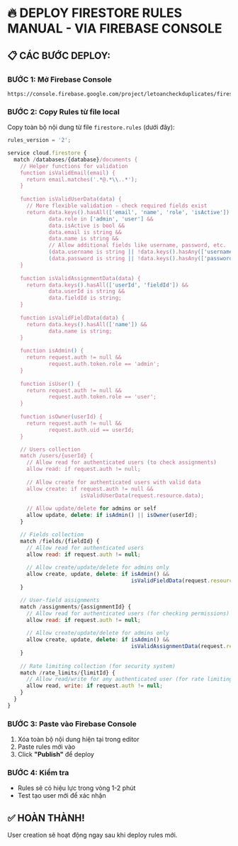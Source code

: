 # 🔥 DEPLOY FIRESTORE RULES MANUAL - VIA FIREBASE CONSOLE

## **📋 CÁC BƯỚC DEPLOY:**

### **BƯỚC 1: Mở Firebase Console**
```
https://console.firebase.google.com/project/letoancheckduplicates/firestore/rules
```

### **BƯỚC 2: Copy Rules từ file local**
Copy toàn bộ nội dung từ file `firestore.rules` (dưới đây):

```javascript
rules_version = '2';

service cloud.firestore {
  match /databases/{database}/documents {
    // Helper functions for validation
    function isValidEmail(email) {
      return email.matches('.*@.*\\..*');
    }
    
    function isValidUserData(data) {
      // More flexible validation - check required fields exist
      return data.keys().hasAll(['email', 'name', 'role', 'isActive']) &&
             data.role in ['admin', 'user'] &&
             data.isActive is bool &&
             data.email is string &&
             data.name is string &&
             // Allow additional fields like username, password, etc.
             (data.username is string || !data.keys().hasAny(['username'])) &&
             (data.password is string || !data.keys().hasAny(['password']));
    }
    
    function isValidAssignmentData(data) {
      return data.keys().hasAll(['userId', 'fieldId']) &&
             data.userId is string &&
             data.fieldId is string;
    }
    
    function isValidFieldData(data) {
      return data.keys().hasAll(['name']) &&
             data.name is string;
    }
    
    function isAdmin() {
      return request.auth != null && 
             request.auth.token.role == 'admin';
    }
    
    function isUser() {
      return request.auth != null && 
             request.auth.token.role == 'user';
    }
    
    function isOwner(userId) {
      return request.auth != null && 
             request.auth.uid == userId;
    }

    // Users collection
    match /users/{userId} {
      // Allow read for authenticated users (to check assignments)
      allow read: if request.auth != null;
      
      // Allow create for authenticated users with valid data
      allow create: if request.auth != null && 
                       isValidUserData(request.resource.data);
      
      // Allow update/delete for admins or self
      allow update, delete: if isAdmin() || isOwner(userId);
    }

    // Fields collection  
    match /fields/{fieldId} {
      // Allow read for authenticated users
      allow read: if request.auth != null;
      
      // Allow create/update/delete for admins only
      allow create, update, delete: if isAdmin() && 
                                       isValidFieldData(request.resource.data);
    }

    // User-field assignments
    match /assignments/{assignmentId} {
      // Allow read for authenticated users (for checking permissions)
      allow read: if request.auth != null;
      
      // Allow create/update/delete for admins only  
      allow create, update, delete: if isAdmin() && 
                                       isValidAssignmentData(request.resource.data);
    }
    
    // Rate limiting collection (for security system)
    match /rate_limits/{limitId} {
      // Allow read/write for any authenticated user (for rate limiting)
      allow read, write: if request.auth != null;
    }
  }
}
```

### **BƯỚC 3: Paste vào Firebase Console**
1. Xóa toàn bộ nội dung hiện tại trong editor
2. Paste rules mới vào
3. Click **"Publish"** để deploy

### **BƯỚC 4: Kiểm tra**
- Rules sẽ có hiệu lực trong vòng 1-2 phút
- Test tạo user mới để xác nhận

## ✅ **HOÀN THÀNH!**
User creation sẽ hoạt động ngay sau khi deploy rules mới. 